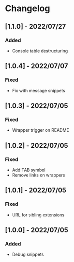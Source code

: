 # Changelog

<!-- http://keepachangelog.com/en/1.0.0/
Added       for new features.
Changed     for changes in existing functionality.
Deprecated  for once-stable features removed in upcoming releases.
Removed     for deprecated features removed in this release.
Fixed       for any bug fixes.
Security    to invite users to upgrade in case of vulnerabilities.
-->

## [1.1.0] - 2022/07/27

### Added

- Console table destructuring

## [1.0.4] - 2022/07/07

### Fixed

- Fix with message snippets

## [1.0.3] - 2022/07/05

### Fixed

- Wrapper trigger on README

## [1.0.2] - 2022/07/05

### Fixed

- Add TAB symbol
- Remove links on wrappers

## [1.0.1] - 2022/07/05

### Fixed

- URL for sibling extensions

## [1.0.0] - 2022/07/05

### Added

- Debug snippets
